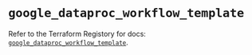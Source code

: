 # `google_dataproc_workflow_template`

Refer to the Terraform Registory for docs: [`google_dataproc_workflow_template`](https://registry.terraform.io/providers/hashicorp/google/5.8.0/docs/resources/dataproc_workflow_template).
